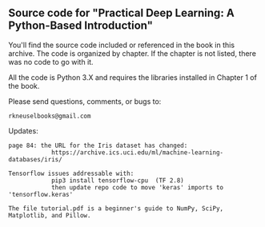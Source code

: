 Source code for "Practical Deep Learning: A Python-Based Introduction"
----------------------------------------------------------------------

You'll find the source code included or referenced in the book in this
archive. The code is organized by chapter. If the chapter is not listed,
there was no code to go with it.

All the code is Python 3.X and requires the libraries installed in Chapter 1
of the book.

Please send questions, comments, or bugs to:

    rkneuselbooks@gmail.com

Updates:

    page 84: the URL for the Iris dataset has changed:
                https://archive.ics.uci.edu/ml/machine-learning-databases/iris/

    Tensorflow issues addressable with:
                pip3 install tensorflow-cpu  (TF 2.8)
                then update repo code to move 'keras' imports to 'tensorflow.keras'

    The file tutorial.pdf is a beginner's guide to NumPy, SciPy, Matplotlib, and Pillow.

